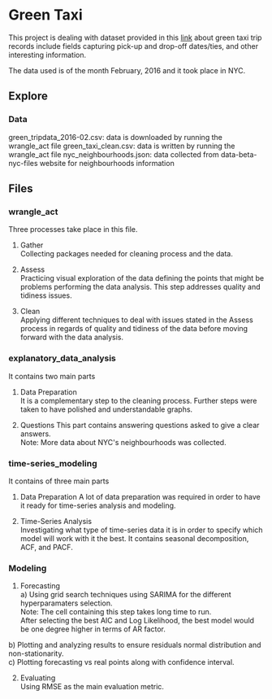 # Green Taxi
This project is dealing with dataset provided in this [link](https://www1.nyc.gov/site/tlc/about/tlc-trip-record-data.page) about green taxi trip records include fields capturing pick-up and drop-off dates/ties, and other interesting information.  

The data used is of the month February, 2016 and it took place in NYC.

## Explore
### Data
green_tripdata_2016-02.csv: data is downloaded by running the wrangle_act file
green_taxi_clean.csv: data is written by running the wrangle_act file
nyc_neighbourhoods.json: data collected from data-beta-nyc-files website for neighbourhoods information


## Files
### wrangle_act
Three processes take place in this file.  
1. Gather  
Collecting packages needed for cleaning process and the data.  

2. Assess  
Practicing visual exploration of the data defining the points that might be problems performing the data analysis. This step addresses quality and tidiness issues.  

3. Clean  
Applying different techniques to deal with issues stated in the Assess process in regards of quality and tidiness of the data before moving forward with the data analysis.  

### explanatory_data_analysis
It contains two main parts  
1. Data Preparation  
It is a complementary step to the cleaning process. Further steps were taken to have polished and understandable graphs.   

2. Questions
This part contains answering questions asked to give a clear answers.  
Note: More data about NYC's neighbourhoods was collected.  

### time-series_modeling
It contains of three main parts  
1. Data Preparation
A lot of data preparation was required in order to have it ready for time-series analysis and modeling.  

2. Time-Series Analysis  
Investigating what type of time-series data it is in order to specify which model will work with it the best. It contains seasonal decomposition, ACF, and PACF.  

### Modeling
1. Forecasting  
a) Using grid search techniques using SARIMA for the different hyperparamaters selection.  
Note: The cell containing this step takes long time to run.  
After selecting the best AIC and Log Likelihood, the best model would be one degree higher in terms of AR factor.  

b) Plotting and analyzing results to ensure residuals normal distribution and non-stationarity.  
c) Plotting forecasting vs real points along with confidence interval.

2. Evaluating  
Using RMSE as the main evaluation metric.
